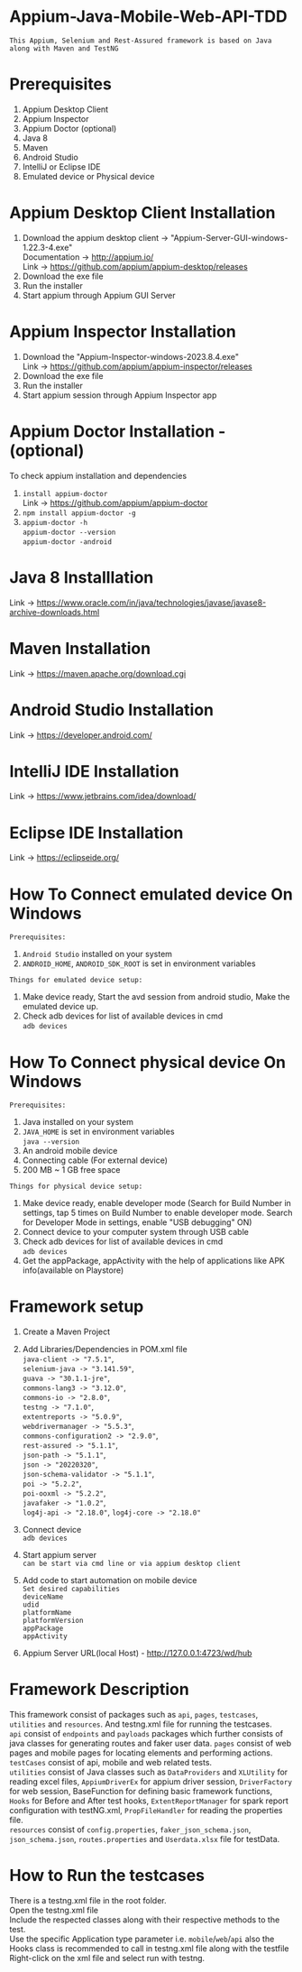 # Appium-Java-Mobile-Web-API-TDD
`This Appium, Selenium and Rest-Assured framework is based on Java along with Maven and TestNG`

# Prerequisites
1. Appium Desktop Client 
2. Appium Inspector
3. Appium Doctor (optional)
4. Java 8
5. Maven
6. Android Studio
7. IntelliJ or Eclipse IDE
8. Emulated device or Physical device

# Appium Desktop Client Installation
1. Download the appium desktop client -> "Appium-Server-GUI-windows-1.22.3-4.exe"  
    Documentation -> http://appium.io/  
    Link -> https://github.com/appium/appium-desktop/releases
2. Download the exe file
3. Run the installer
4. Start appium through Appium GUI Server

# Appium Inspector Installation
1. Download the "Appium-Inspector-windows-2023.8.4.exe"  
   Link -> https://github.com/appium/appium-inspector/releases  
2. Download the exe file
3. Run the installer
4. Start appium session through Appium Inspector app

# Appium Doctor Installation - (optional)
To check appium installation and dependencies
1.	`install appium-doctor`  
    Link -> https://github.com/appium/appium-doctor
2. `npm install appium-doctor -g`
3. `appium-doctor -h`  
   `appium-doctor --version`  
   `appium-doctor -android`  

# Java 8 Installlation  
Link -> https://www.oracle.com/in/java/technologies/javase/javase8-archive-downloads.html

# Maven Installation  
Link -> https://maven.apache.org/download.cgi

# Android Studio Installation  
Link -> https://developer.android.com/

# IntelliJ IDE Installation  
Link -> https://www.jetbrains.com/idea/download/

# Eclipse IDE Installation  
Link -> https://eclipseide.org/

# How To Connect emulated device On Windows  
`Prerequisites:`  
1. `Android Studio` installed on your system
2. `ANDROID_HOME`, `ANDROID_SDK_ROOT` is set in environment variables  

`Things for emulated device setup: `  
1. Make device ready, Start the avd session from android studio, Make the emulated device up.
2. Check adb devices for list of available devices in cmd  
   `adb devices`

# How To Connect physical device On Windows  
`Prerequisites:`  
1. Java installed on your system
2. `JAVA_HOME` is set in environment variables  
   `java --version`  
3. An android mobile device
4. Connecting cable (For external device)
5. 200 MB ~ 1 GB free space

`Things for physical device setup: `  
1. Make device ready, enable developer mode (Search for Build Number in settings, tap 5 times on Build Number to enable developer mode. Search for Developer Mode in settings, enable "USB debugging" ON)
2. Connect device to your computer system through USB cable
3. Check adb devices for list of available devices in cmd  
   `adb devices`  
4. Get the appPackage, appActivity with the help of applications like APK info(available on Playstore)

# Framework setup  
1. Create a Maven Project
2. Add Libraries/Dependencies in POM.xml file  
   `java-client -> "7.5.1"`,  
   `selenium-java -> "3.141.59"`,  
   `guava -> "30.1.1-jre"`,  
   `commons-lang3 -> "3.12.0"`,  
   `commons-io -> "2.8.0"`,  
   `testng -> "7.1.0"`,   
   `extentreports -> "5.0.9"`,  
   `webdrivermanager -> "5.5.3"`,  
   `commons-configuration2 -> "2.9.0"`,  
   `rest-assured -> "5.1.1"`,    
   `json-path -> "5.1.1"`,  
   `json -> "20220320"`,  
   `json-schema-validator -> "5.1.1"`,  
   `poi -> "5.2.2"`,  
   `poi-ooxml -> "5.2.2"`,  
   `javafaker -> "1.0.2"`,  
   `log4j-api -> "2.18.0"`,
   `log4j-core -> "2.18.0"`

3. Connect device  
   `adb devices`  
4. Start appium server  
   `can be start via cmd line or via appium desktop client`  
5. Add code to start automation on mobile device  
   `Set desired capabilities`  
   `deviceName`  
   `udid`  
   `platformName`  
   `platformVersion`  
   `appPackage`  
   `appActivity`  
6. Appium Server URL(local Host) - http://127.0.0.1:4723/wd/hub  

# Framework Description  
This framework consist of packages such as `api`, `pages`, `testcases`, `utilities` and `resources`. And testng.xml file for running the testcases.  
`api` consist of `endpoints` and `payloads` packages which further consists of java classes for generating routes and faker user data. 
`pages` consist of web pages and mobile pages for locating elements and performing actions.  
`testCases` consist of api, mobile and web related tests.  
`utilities` consist of Java classes such as `DataProviders` and `XLUtility` for reading excel files, `AppiumDriverEx` for appium driver session, `DriverFactory` for web session, BaseFunction for defining basic framework functions, `Hooks` for Before and After test hooks, `ExtentReportManager` for spark report configuration with testNG.xml, `PropFileHandler` for reading the properties file.  
`resources` consist of `config.properties`, `faker_json_schema.json`, `json_schema.json`, `routes.properties` and `Userdata.xlsx` file for testData.  

# How to Run the testcases  
There is a testng.xml file in the root folder.    
Open the testng.xml file   
Include the respected classes along with their respective methods to the test.  
Use the specific Application type parameter i.e. `mobile`/`web`/`api` also the Hooks class is recommended to call in testng.xml file along with the testfile  
Right-click on the xml file and select run with testng.  
